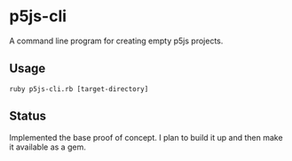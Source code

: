 # p5js-cli

A command line program for creating empty p5js projects.

## Usage
```
ruby p5js-cli.rb [target-directory]
```

## Status
Implemented the base proof of concept. I plan to build it up and then make it available as a gem.
